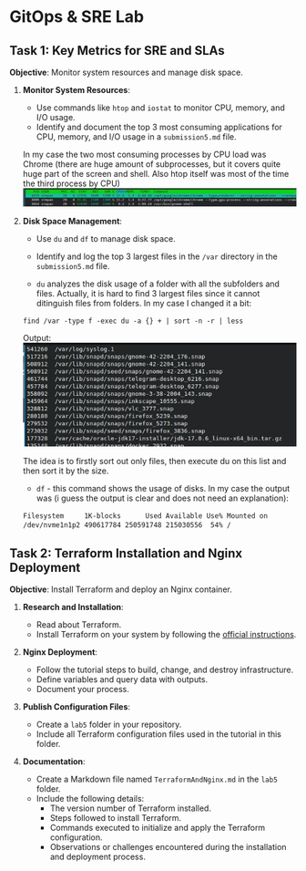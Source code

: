 # GitOps & SRE Lab

## Task 1: Key Metrics for SRE and SLAs

**Objective**: Monitor system resources and manage disk space.

1. **Monitor System Resources**:
   - Use commands like `htop` and `iostat` to monitor CPU, memory, and I/O usage.
   - Identify and document the top 3 most consuming applications for CPU, memory, and I/O usage in a `submission5.md` file.

   In my case the two most consuming processes by CPU load was Chrome (there are huge amount of subprocesses, but it covers quite huge part of the screen and shell. Also htop itself was most of the time the third process by CPU)
   ![image](lab5_1.png)

2. **Disk Space Management**:
   - Use `du` and `df` to manage disk space.
   - Identify and log the top 3 largest files in the `/var` directory in the `submission5.md` file.

   - `du` analyzes the disk usage of a folder with all the subfolders and files. Actually, it is hard to find 3 largest files since it cannot ditinguish files from folders. In my case I changed it a bit:
    ```
    find /var -type f -exec du -a {} + | sort -n -r | less
    ```
    Output:
    ![alt text](lab5_2.png)

    The idea is to firstly sort out only files, then execute du on this list and then sort it by the size.

   - `df` - this command shows the usage of disks. In my case the output was (i guess the output is clear and does not need an explanation):
    ```
    Filesystem     1K-blocks      Used Available Use% Mounted on
    /dev/nvme1n1p2 490617784 250591748 215030556  54% /
    ```

## Task 2: Terraform Installation and Nginx Deployment

**Objective**: Install Terraform and deploy an Nginx container.

1. **Research and Installation**:
   - Read about Terraform.
   - Install Terraform on your system by following the [official instructions](https://developer.hashicorp.com/terraform/tutorials/docker-get-started).  

2. **Nginx Deployment**:
   - Follow the tutorial steps to build, change, and destroy infrastructure.
   - Define variables and query data with outputs.
   - Document your process.

3. **Publish Configuration Files**:
   - Create a `lab5` folder in your repository.
   - Include all Terraform configuration files used in the tutorial in this folder.

4. **Documentation**:
   - Create a Markdown file named `TerraformAndNginx.md` in the `lab5` folder.
   - Include the following details:
     - The version number of Terraform installed.
     - Steps followed to install Terraform.
     - Commands executed to initialize and apply the Terraform configuration.
     - Observations or challenges encountered during the installation and deployment process.


